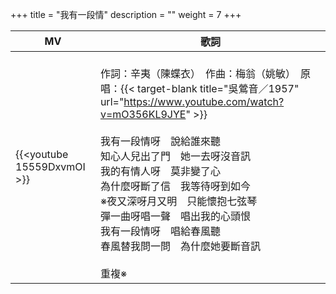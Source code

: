 +++
title = "我有一段情"
description = ""
weight = 7
+++

MV  | 歌詞  
--------------|-------
{{<youtube 15559DxvmOI >}}|<br/>作詞：辛夷（陳蝶衣）　作曲：梅翁（姚敏）　原唱：{{< target-blank title="吳鶯音／1957" url="https://www.youtube.com/watch?v=mO356KL9JYE" >}}<br/><br/>我有一段情呀　說給誰來聽<br/>知心人兒出了門　她一去呀沒音訊<br/>我的有情人呀　莫非變了心<br/>為什麼呀斷了信　我等待呀到如今<br/>※夜又深呀月又明　只能懷抱七弦琴<br/>彈一曲呀唱一聲　唱出我的心頭恨<br/>我有一段情呀　唱給春風聽<br/>春風替我問一問　為什麼她要斷音訊<br/><br/>重複※
